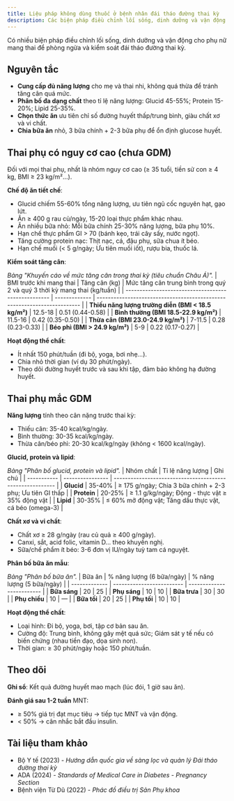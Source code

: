 ```yaml
---
title: Liệu pháp không dùng thuốc ở bệnh nhân đái tháo đường thai kỳ
description: Các biện pháp điều chỉnh lối sống, dinh dưỡng và vận động cho phụ nữ mang thai để phòng ngừa và kiểm soát đái tháo đường thai kỳ.
---
```


Có nhiều biện pháp điều chỉnh lối sống, dinh dưỡng và vận động cho phụ nữ mang thai để phòng ngừa và kiểm soát đái tháo đường thai kỳ.

## Nguyên tắc

- **Cung cấp đủ năng lượng** cho mẹ và thai nhi, không quá thừa để tránh tăng cân quá mức.
- **Phân bố đa dạng chất** theo tỉ lệ năng lượng: Glucid 45-55%; Protein 15-20%; Lipid 25-35%.
- **Chọn thức ăn** ưu tiên chỉ số đường huyết thấp/trung bình, giàu chất xơ và vi chất.
- **Chia bữa ăn** nhỏ, 3 bữa chính + 2-3 bữa phụ để ổn định glucose huyết.

## Thai phụ có nguy cơ cao (chưa GDM)

Đối với mọi thai phụ, nhất là nhóm nguy cơ cao (≥ 35 tuổi, tiền sử con ≥ 4 kg, BMI ≥ 23 kg/m²...).

**Chế độ ăn tiết chế**:

- Glucid chiếm 55-60% tổng năng lượng, ưu tiên ngũ cốc nguyên hạt, gạo lứt.
- Ăn ≥ 400 g rau củ/ngày, 15-20 loại thực phẩm khác nhau.
- Ăn nhiều bữa nhỏ: Mỗi bữa chính 25-30% năng lượng, bữa phụ 10%.
- Hạn chế thực phẩm GI > 70 (bánh kẹo, trái cây sấy, nước ngọt).
- Tăng cường protein nạc: Thịt nạc, cá, đậu phụ, sữa chua ít béo.
- Hạn chế muối (< 5 g/ngày; Ưu tiên muối iốt), rượu bia, thuốc lá.

**Kiểm soát tăng cân**:

_Bảng "Khuyến cáo về mức tăng cân trong thai kỳ (tiêu chuẩn Châu Á)"._
| BMI trước khi mang thai | Tăng cân (kg) | Mức tăng cân trung bình trong quý 2 và quý 3 thời kỳ mang thai (kg/tuần) |
| --------------------------------------------------- | ------------- | ------------------------------------------------------------------------ |
| **Thiếu năng lượng trường diễn (BMI < 18.5 kg/m²)** | 12.5-18 | 0.51 (0.44-0.58) |
| **Bình thường (BMI 18.5-22.9 kg/m²)** | 11.5-16 | 0.42 (0.35-0.50) |
| **Thừa cân (BMI 23.0-24.9 kg/m²)** | 7-11.5 | 0.28 (0.23-0.33) |
| **Béo phì (BMI > 24.9 kg/m²)** | 5-9 | 0.22 (0.17-0.27) |

**Hoạt động thể chất**:

- Ít nhất 150 phút/tuần (đi bộ, yoga, bơi nhẹ...).
- Chia nhỏ thời gian (ví dụ 30 phút/ngày).
- Theo dõi đường huyết trước và sau khi tập, đảm bảo không hạ đường huyết.

## Thai phụ mắc GDM

**Năng lượng** tính theo cân nặng trước thai kỳ:

- Thiếu cân: 35-40 kcal/kg/ngày.
- Bình thường: 30-35 kcal/kg/ngày.
- Thừa cân/béo phì: 20-30 kcal/kg/ngày (không < 1600 kcal/ngày).

**Glucid, protein và lipid**:

_Bảng "Phân bố glucid, protein và lipid"._
| Nhóm chất | Tỉ lệ năng lượng | Ghi chú |
| ----------- | ---------------- | --------------------------------------------------------- |
| **Glucid** | 35-40% | ≥ 175 g/ngày; Chia 3 bữa chính + 2-3 phụ; Ưu tiên GI thấp |
| **Protein** | 20-25% | ≥ 1.1 g/kg/ngày; Động - thực vật ≥ 35% động vật |
| **Lipid** | 30-35% | ≤ 60% mỡ động vật; Tăng dầu thực vật, cá béo (omega-3) |

**Chất xơ và vi chất**:

- Chất xơ ≥ 28 g/ngày (rau củ quả ≥ 400 g/ngày).
- Canxi, sắt, acid folic, vitamin D... theo khuyến nghị.
- Sữa/chế phẩm ít béo: 3-6 đơn vị IU/ngày tuỳ tam cá nguyệt.

**Phân bố bữa ăn mẫu**:

_Bảng "Phân bố bữa ăn"._
| Bữa ăn | % năng lượng (6 bữa/ngày) | % năng lượng (5 bữa/ngày) |
| ------------- | ------------------------- | ------------------------- |
| **Bữa sáng** | 20 | 25 |
| **Phụ sáng** | 10 | 10 |
| **Bữa trưa** | 30 | 30 |
| **Phụ chiều** | 10 | — |
| **Bữa tối** | 20 | 25 |
| **Phụ tối** | 10 | 10 |

**Hoạt động thể chất**:

- Loại hình: Đi bộ, yoga, bơi, tập cơ bản sau ăn.
- Cường độ: Trung bình, không gây mệt quá sức; Giám sát y tế nếu có biến chứng (nhau tiền đạo, dọa sinh non).
- Thời gian: ≥ 30 phút/ngày hoặc 150 phút/tuần.

## Theo dõi

**Ghi sổ**: Kết quả đường huyết mao mạch (lúc đói, 1 giờ sau ăn).

**Đánh giá sau 1-2 tuần** MNT:

- ≥ 50% giá trị đạt mục tiêu → tiếp tục MNT và vận động.
- < 50% → cân nhắc bắt đầu insulin.

## Tài liệu tham khảo

- Bộ Y tế (2023) - _Hướng dẫn quốc gia về sàng lọc và quản lý Đái tháo đường thai kỳ_
- ADA (2024) - _Standards of Medical Care in Diabetes - Pregnancy Section_
- Bệnh viện Từ Dũ (2022) - _Phác đồ điều trị Sản Phụ khoa_
